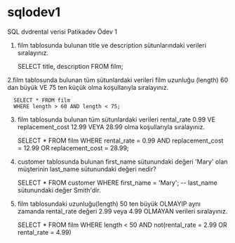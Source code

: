 # sqlodev1
SQL dvdrental verisi Patikadev Ödev 1


1. film tablosunda bulunan title ve description sütunlarındaki verileri sıralayınız.
    
      SELECT title, description FROM film;
     
2.film tablosunda bulunan tüm sütunlardaki verileri film uzunluğu (length) 60 dan büyük VE 75 ten küçük olma koşullarıyla sıralayınız.

      SELECT * FROM film
      WHERE length > 60 AND length < 75;  
      
 
3. film tablosunda bulunan tüm sütunlardaki verileri rental_rate 0.99 VE replacement_cost 12.99 VEYA 28.99 olma koşullarıyla sıralayınız.

      SELECT * FROM film
      WHERE rental_rate = 0.99 AND replacement_cost = 12.99 OR replacement_cost = 28.99;
      
      
4. customer tablosunda bulunan first_name sütunundaki değeri 'Mary' olan müşterinin last_name sütunundaki değeri nedir?
    
      SELECT * FROM customer
      WHERE first_name = 'Mary';
      -- last_name sütunundaki değer Smith'dir.
    
5. film tablosundaki uzunluğu(length) 50 ten büyük OLMAYIP aynı zamanda rental_rate değeri 2.99 veya 4.99 OLMAYAN verileri sıralayınız.

      SELECT * FROM film
      WHERE length < 50 AND not(rental_rate = 2.99 OR rental_rate = 4.99)
